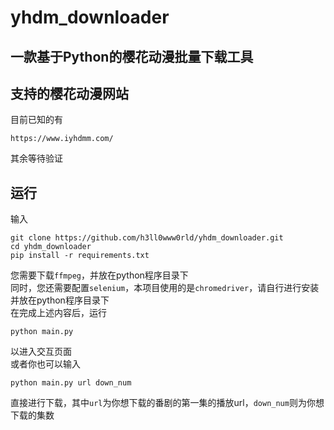 # yhdm_downloader
## 一款基于Python的樱花动漫批量下载工具
## 支持的樱花动漫网站
目前已知的有
```
https://www.iyhdmm.com/
```
其余等待验证
## 运行
输入
```
git clone https://github.com/h3ll0www0rld/yhdm_downloader.git
cd yhdm_downloader
pip install -r requirements.txt
```
您需要下载`ffmpeg`，并放在python程序目录下  
同时，您还需要配置`selenium`，本项目使用的是`chromedriver`，请自行进行安装并放在python程序目录下  
在完成上述内容后，运行
```
python main.py
```
以进入交互页面  
或者你也可以输入
```
python main.py url down_num
```
直接进行下载，其中`url`为你想下载的番剧的第一集的播放url，`down_num`则为你想下载的集数